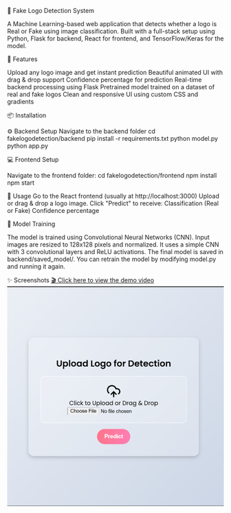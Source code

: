 🧠 Fake Logo Detection System

A Machine Learning-based web application that detects whether a logo is Real or Fake using image classification. Built with a full-stack setup using Python, Flask for backend, React for frontend, and TensorFlow/Keras for the model.

🌟 Features

Upload any logo image and get instant prediction
Beautiful animated UI with drag & drop support
Confidence percentage for prediction
Real-time backend processing using Flask
Pretrained model trained on a dataset of real and fake logos
Clean and responsive UI using custom CSS and gradients

📦 Installation

⚙️ Backend Setup
Navigate to the backend folder
cd fakelogodetection/backend
pip install -r requirements.txt
python model.py
python app.py

💻 Frontend Setup

Navigate to the frontend folder:
cd fakelogodetection/frontend
npm install
npm start

📄 Usage
Go to the React frontend (usually at http://localhost:3000)
Upload or drag & drop a logo image.
Click "Predict" to receive:
Classification (Real or Fake)
Confidence percentage

🧠 Model Training

The model is trained using Convolutional Neural Networks (CNN).
Input images are resized to 128x128 pixels and normalized.
It uses a simple CNN with 3 convolutional layers and ReLU activations.
The final model is saved in backend/saved_model/.
You can retrain the model by modifying model.py and running it again.

✨ Screenshots
[🎬 Click here to view the demo video](./assets/fake_logo_detection.mp4)
![not_loaded](assets/choose.png)
